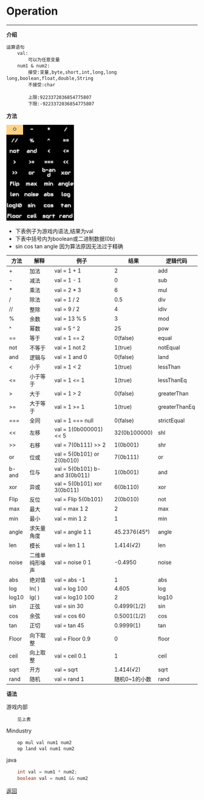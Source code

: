 # Operation

---

**介绍**

    运算语句
        val:
            可以为任意变量
        num1 & num2:
            接受:变量,byte,short,int,long,long long,boolean,float,double,String
            不接受:char

            上限:9223372036854775807
            下限:-9223372036854775807

**方法**

![operation](/Guide/img/operation.png)

- 下表例子为游戏内语法,结果为val
- 下表中括号内为boolean或二进制数据(0b)
- sin cos tan angle 因为算法原因无法过于精确

|方法|解释|例子|结果|逻辑代码|
|-- |-- |-- |-- |-- |
|+  |加法|val = 1 + 1|2|add|
|-  |减法|val = 1 - 1|0|sub|
|*  |乘法|val = 2 * 3|6|mul|
|/  |除法|val = 1 / 2|0.5|div|
|// |整除|val = 9 / 2|4|idiv|
|%  |余数|val = 13 % 5|3|mod|
|^  |幂数|val = 5 ^ 2|25|pow|
|== |等于|val = 1 == 2|0(false)|equal|
|not|不等于|val = 1 not 2|1(true)|notEqual|
|and|逻辑与|val  = 1 and 0|0(false)|land|
|<  |小于|val = 1 < 2|1(true)|lessThan|
|<= |小于等于|val = 1 <= 1|1(true)|lessThanEq|
|>  |大于|val = 1 > 2|0(false)|greaterThan|
|>= |大于等于|val = 1 >= 1|1(true)|greaterThanEq|
|===|全同|val = 1 === null|0(false)|strictEqual|
|<<|左移|val = 1(0b000001) << 5|32(0b100000)|shl|
|>>|右移|val = 7(0b111) >> 2|1(0b001)|shr|
|or |位或|val = 5(0b101) or 2(0b010)|7(0b111)|or|
|b-and|位与|val = 5(0b101) b-and 3(0b011)|1(0b001)|and|
|xor|异或|val = 5(0b101) xor 3(0b011)|6(0b110)|xor|
|Flip|反位|val = Flip 5(0b101)|2(0b010)|not|
|max|最大|val = max 1 2|2|max|
|min|最小|val = min 1 2|1|min|
|angle|求矢量角度|val = angle 1 1|45.2376(45°)|angle|
|len|模长|val = len 1 1|1.414(√2)|len|
|noise|二维单纯形噪声|val = noise 0 1|-0.4950|noise|
|abs|绝对值|val = abs -1|1|abs|
|log|ln( )|val = log 100|4.605|log|
|log10|lg( )|val = log10 100|2|log10|
|sin|正弦|val = sin 30|0.4999(1/2)|sin|
|cos|余弦|val = cos 60|0.5001(1/2)|cos|
|tan|正切|val = tan 45|0.9999(1)|tan|
|Floor|向下取整|val = Floor 0.9|0|floor|
|ceil|向上取整|val = ceil 0.1|1|ceil|
|sqrt|开方|val = sqrt|1.414(√2)|sqrt|
|rand|随机|val = rand 1|随机0~1的小数|rand|

**语法**

游戏内部
```
    见上表
```
Mindustry
```
    op mul val num1 num2
    op land val num1 num2
```
java
```java
    int val = num1 * num2;
    boolean val = num1 && num2
```

[返回](https://lanluz.github.io/Mindustry-guide/)